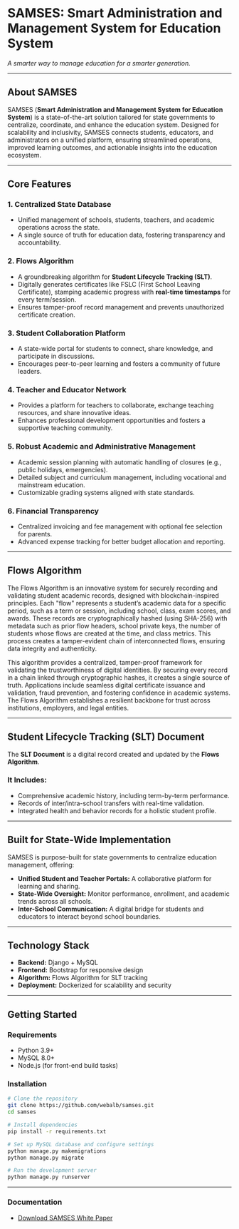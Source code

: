 
# **SAMSES: Smart Administration and Management System for Education System**  

*A smarter way to manage education for a smarter generation.*  

---  

## **About SAMSES**  

SAMSES (**Smart Administration and Management System for Education System**) is a state-of-the-art solution tailored for state governments to centralize, coordinate, and enhance the education system. Designed for scalability and inclusivity, SAMSES connects students, educators, and administrators on a unified platform, ensuring streamlined operations, improved learning outcomes, and actionable insights into the education ecosystem.  

---  

## **Core Features**  

### **1. Centralized State Database**  
- Unified management of schools, students, teachers, and academic operations across the state.  
- A single source of truth for education data, fostering transparency and accountability.  

### **2. Flows Algorithm**  
- A groundbreaking algorithm for **Student Lifecycle Tracking (SLT)**.  
- Digitally generates certificates like FSLC (First School Leaving Certificate), stamping academic progress with **real-time timestamps** for every term/session.  
- Ensures tamper-proof record management and prevents unauthorized certificate creation.  

### **3. Student Collaboration Platform**  
- A state-wide portal for students to connect, share knowledge, and participate in discussions.  
- Encourages peer-to-peer learning and fosters a community of future leaders.  

### **4. Teacher and Educator Network**  
- Provides a platform for teachers to collaborate, exchange teaching resources, and share innovative ideas.  
- Enhances professional development opportunities and fosters a supportive teaching community.  

### **5. Robust Academic and Administrative Management**  
- Academic session planning with automatic handling of closures (e.g., public holidays, emergencies).  
- Detailed subject and curriculum management, including vocational and mainstream education.  
- Customizable grading systems aligned with state standards.  

### **6. Financial Transparency**  
- Centralized invoicing and fee management with optional fee selection for parents.  
- Advanced expense tracking for better budget allocation and reporting.  

---  

## **Flows Algorithm**  

The Flows Algorithm is an innovative system for securely recording and validating student academic records, designed with blockchain-inspired principles. Each "flow" represents a student’s academic data for a specific period, such as a term or session, including school, class, exam scores, and awards. These records are cryptographically hashed (using SHA-256) with metadata such as prior flow headers, school private keys, the number of students whose flows are created at the time, and class metrics. This process creates a tamper-evident chain of interconnected flows, ensuring data integrity and authenticity.

This algorithm provides a centralized, tamper-proof framework for validating the trustworthiness of digital identities. By securing every record in a chain linked through cryptographic hashes, it creates a single source of truth. Applications include seamless digital certificate issuance and validation, fraud prevention, and fostering confidence in academic systems. The Flows Algorithm establishes a resilient backbone for trust across institutions, employers, and legal entities. 

---  

## **Student Lifecycle Tracking (SLT) Document**  

The **SLT Document** is a digital record created and updated by the **Flows Algorithm**.  
### It Includes:  
- Comprehensive academic history, including term-by-term performance.  
- Records of inter/intra-school transfers with real-time validation.  
- Integrated health and behavior records for a holistic student profile.  

---  

## **Built for State-Wide Implementation**  

SAMSES is purpose-built for state governments to centralize education management, offering:  
- **Unified Student and Teacher Portals:** A collaborative platform for learning and sharing.  
- **State-Wide Oversight:** Monitor performance, enrollment, and academic trends across all schools.  
- **Inter-School Communication:** A digital bridge for students and educators to interact beyond school boundaries.  

---  

## **Technology Stack**  

- **Backend:** Django + MySQL  
- **Frontend:** Bootstrap for responsive design  
- **Algorithm:** Flows Algorithm for SLT tracking  
- **Deployment:** Dockerized for scalability and security  

---  

## **Getting Started**  

### **Requirements**  
- Python 3.9+  
- MySQL 8.0+  
- Node.js (for front-end build tasks)  

### **Installation**  
```bash  
# Clone the repository  
git clone https://github.com/webalb/samses.git  
cd samses  

# Install dependencies  
pip install -r requirements.txt  

# Set up MySQL database and configure settings  
python manage.py makemigrations  
python manage.py migrate  

# Run the development server  
python manage.py runserver  
```  

---  

### **Documentation**
- [Download SAMSES White Paper](https://github.com/webalb/samses/blob/main/SAMSES_White_Paper.pdf?row=true)


